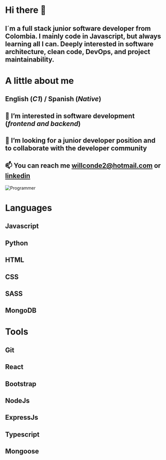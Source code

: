 # **Hi there 👋**

## I´m a full stack junior software developer from Colombia. I mainly code in Javascript, but always learning all I can. Deeply interested in software architecture, clean code, DevOps, and project maintainability.

# **A little about me**

## English (*C1*) / Spanish (*Native*)
## 👀 I’m interested in software development (*frontend and backend*)
## 🌱 I’m looking for a junior developer position and to collaborate with the developer community
## 📫 You can reach me **willconde2@hotmail.com** or [linkedin](https://www.linkedin.com/in/wilman-conde/)

![Programmer](https://cdn.pixabay.com/photo/2023/11/05/02/07/ai-generated-8366100_1280.jpg)

# **Languages**

## Javascript
## Python
## HTML
## CSS
## SASS
## MongoDB

# **Tools**

## Git
## React
## Bootstrap
## NodeJs
## ExpressJs
## Typescript
## Mongoose